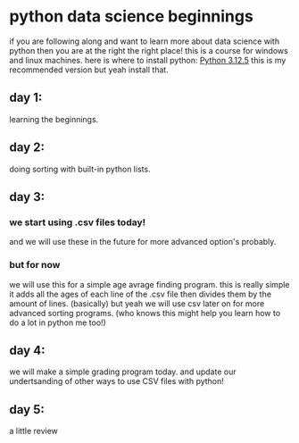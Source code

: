 # python data science beginnings
if you are following along and want to learn more about data science with python then you are at the right the right place!
this is a course for windows and linux machines.
here is where to install python:
[Python 3.12.5](https://www.python.org/downloads/release/python-3125/)
this is my recommended version but yeah install that.
## day 1:
learning the beginnings.
## day 2:
doing sorting with built-in python lists.
## day 3:
### we start using .csv files today! 
and we will use these in the future for more advanced option's probably.
### but for now
we will use this for a simple age avrage finding program. this is really simple it adds all the ages of each line of the .csv file then divides them by the amount of lines.
(basically) but yeah we will use csv later on for more advanced sorting programs.
(who knows this might help you learn how to do a lot in python me too!)
## day 4:
we will make a simple grading program today. and update our undertsanding of other ways to use CSV files with python!
## day 5:
a little review
